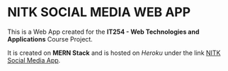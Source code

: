 # NITK SOCIAL MEDIA WEB APP

This is a Web App created for the **IT254 - Web Technologies and Applications** Course Project. 

It is created on **MERN Stack** and is hosted on _Heroku_ under the link [NITK Social Media App](http://nitk-social-media.herokuapp.com/ "NITK Social Media App").
